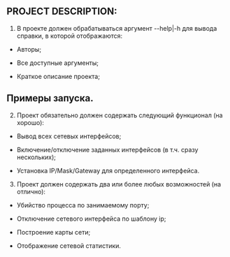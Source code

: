 PROJECT DESCRIPTION:  
---
1. В проекте должен обрабатываться аргумент --help|-h для вывода справки, в которой отображаются:
  
  * Авторы;
  
  * Все доступные аргументы;  
  
  * Краткое описание проекта;  
  
  Примеры запуска.  
  ---
  2. Проект обязательно должен содержать следующий функционал (на хорошо): 
  
  * Вывод всех сетевых интерфейсов; 
  
  * Включение/отключение заданных интерфейсов (в т.ч. сразу нескольких); 
  
  * Установка IP/Mask/Gateway для определенного интерфейса. 
  
  
  3. Проект должен содержать два или более любых возможностей (на отлично): 
  
  * Убийство процесса по занимаемому порту; 
  
  * Отключение сетевого интерфейса по шаблону ip; 
  
  * Построение карты сети; 
  
  * Отображение сетевой статистики.
